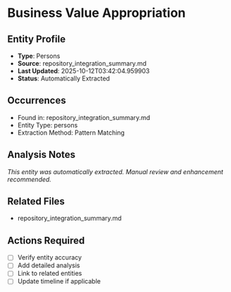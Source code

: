 # Business Value Appropriation

## Entity Profile
- **Type**: Persons
- **Source**: repository_integration_summary.md
- **Last Updated**: 2025-10-12T03:42:04.959903
- **Status**: Automatically Extracted

## Occurrences
- Found in: repository_integration_summary.md
- Entity Type: persons
- Extraction Method: Pattern Matching

## Analysis Notes
*This entity was automatically extracted. Manual review and enhancement recommended.*

## Related Files
- repository_integration_summary.md

## Actions Required
- [ ] Verify entity accuracy
- [ ] Add detailed analysis
- [ ] Link to related entities
- [ ] Update timeline if applicable
